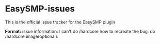 # EasySMP-issues

This is the official issue tracker for the EasySMP plugin

**Format:**
issue information: I can't do /hardcore
how to recreate the bug: do /hardcore
image(optional):
